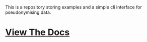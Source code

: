 This is a repository storing examples and a simple cli interface for pseudonymising data.


# [View The Docs](https://co-connect.github.io/docs/CoConnectPseudonymise/Pseudonymisation/)

